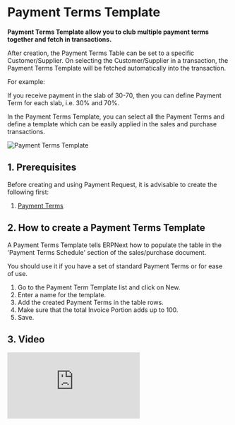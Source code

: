<!-- add-breadcrumbs -->
# Payment Terms Template

**Payment Terms Template allow you to club multiple payment terms together and fetch in transactions.**

After creation, the Payment Terms Table can be set to a specific Customer/Supplier. On selecting the Customer/Supplier in a transaction, the Payment Terms Template will be fetched automatically into the transaction. 

For example:

If you receive payment in the slab of 30-70, then you can define Payment Term for each slab, i.e. 30% and 70%.

In the Payment Terms Template, you can select all the Payment Terms and define a template which can be easily applied in the sales and purchase transactions.

![Payment Terms Template](/docs/assets/img/accounts/payment-terms-template.png)

## 1. Prerequisites
Before creating and using Payment Request, it is advisable to create the following first:

1. [Payment Terms](/docs/user/manual/en/accounts/payment-terms)

## 2. How to create a Payment Terms Template
A Payment Terms Template tells ERPNext how to populate the table in the 'Payment Terms Schedule' section of the sales/purchase document.

You should use it if you have a set of standard Payment Terms or for ease of use.

1. Go to the Payment Term Template list and click on New.
1. Enter a name for the template.
1. Add the created Payment Terms in the table rows.
1. Make sure that the total Invoice Portion adds up to 100.
1. Save.

## 3. Video

<div class="embed-container">
    <iframe src="https://www.youtube.com/embed/Z91oWYJx6yA?rel=0" frameborder="0" allow="autoplay; encrypted-media" allowfullscreen></iframe>
</div>